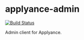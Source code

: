applyance-admin
===============

[![Build Status](https://magnum.travis-ci.com/applyance/applyance-admin.svg?token=6FXdJAyY54zXPTSyzCZp&branch=dev)](https://magnum.travis-ci.com/applyance/applyance-admin)

Admin client for Applyance.
